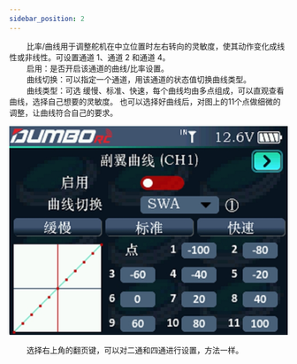 ```yaml
---
sidebar_position: 2
---
```


        比率/曲线用于调整舵机在中立位置时左右转向的灵敏度，使其动作变化成线性或非线性。可设置通道 1、通道 2 和通道 4。  <br/>        启用：是否开启该通道的曲线/比率设置。  <br/>        曲线切换：可以指定一个通道，用该通道的状态值切换曲线类型。  <br/>        曲线类型：可选 缓慢、标准、快速，每个曲线均由多点组成，可以直观查看曲线，选择自己想要的灵敏度。  也可以选择好曲线后，对图上的11个点做细微的调整，让曲线符合自己的要求。

![](../pic/321.jpg)



        选择右上角的翻页键，可以对二通和四通进行设置，方法一样。

